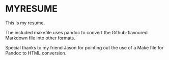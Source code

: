 MYRESUME
========

This is my resume.

The included makefile uses pandoc to convert the Github-flavoured Markdown file into other formats. 

Special thanks to my friend Jason for pointing out the use of a Make file for Pandoc to HTML conversion.
